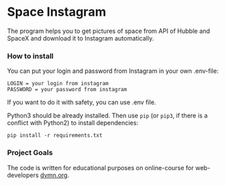 # Space Instagram

The program helps you to get pictures of space from API of Hubble and SpaceX and download it to Instagram automatically. 

### How to install

You can put your login and password from Instagram in your own .env-file:
```
LOGIN = your login from instagram
PASSWORD = your password from instagram
```

If you want to do it with safety, you can use .env file. 

Python3 should be already installed. 
Then use `pip` (or `pip3`, if there is a conflict with Python2) to install dependencies:
```
pip install -r requirements.txt
```

### Project Goals

The code is written for educational purposes on online-course for web-developers [dvmn.org](https://dvmn.org/).